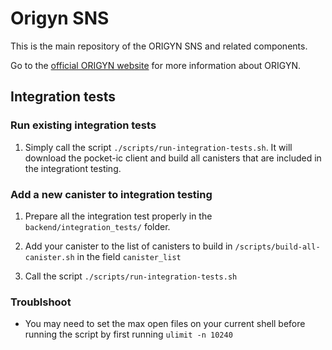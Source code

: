 # Origyn SNS

This is the main repository of the ORIGYN SNS and related components.

Go to the [official ORIGYN website](https://origyn.com) for more information about ORIGYN.


## Integration tests

### Run existing integration tests

1) Simply call the script `./scripts/run-integration-tests.sh`. It will download the pocket-ic client and build all canisters that are included in the integrationt testing.

### Add a new canister to integration testing

1) Prepare all the integration test properly in the `backend/integration_tests/` folder.

2) Add your canister to the list of canisters to build in `/scripts/build-all-canister.sh` in the field `canister_list`

3) Call the script `./scripts/run-integration-tests.sh`

### Troublshoot

* You may need to set the max open files on your current shell before running the script by first running `ulimit -n 10240`
